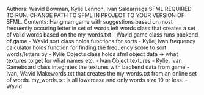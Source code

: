 Authors: Wavid Bowman, Kylie Lennon, Ivan Saldarriaga
SFML REQUIRED TO RUN. CHANGE PATH TO SFML IN PROJECT TO YOUR VERSION OF SFML.
Contents:
  Hangman game with suggestions based on most frequently occuring letter in set of words left
    words class that creates a set of valid words based on the my_words.txt - Wavid
    game class runs backend of game - Wavid
    sort class holds functions for sorts - Kylie, Ivan
    frequency calculator holds function for finding the frequency score to sort words/letters by - Kylie
    Objects class holds sfml object data -> what textures to get for what names etc. - Ivan
    Object textures - Kylie, Ivan
    Gameboard class integrates the textures with backend data from game - Ivan, Wavid
  Makewords.txt that creates the my_words.txt from an online set of words. my_words.txt is all lowercase and only words size 10 or less. - Wavid
